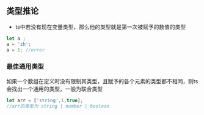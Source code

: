 ## 类型推论

- ts中若没有现在变量类型，那么他的类型就是第一次被赋予的数值的类型

```typescript
let a ;
a = 'zh';
a = 1; //error
```

### 最佳通用类型

如果一个数组在定义时没有限制其类型，且赋予的各个元素的类型都不相同，则ts会找出一个通用的类型，一般为联合类型

```typescript
let arr = ['string',1,true];
//arr的类型为 string | number | boolean 
```

